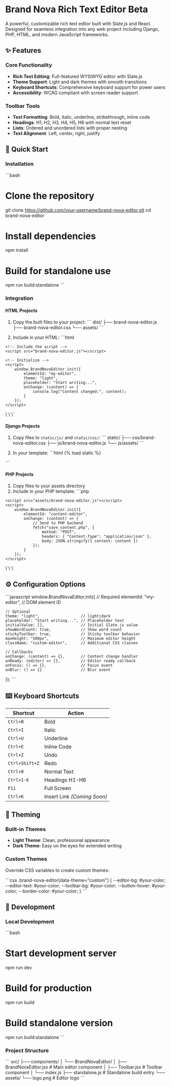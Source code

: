 # Brand Nova Rich Text Editor Beta

A powerful, customizable rich text editor built with Slate.js and React. Designed for seamless integration into any web project including Django, PHP, HTML, and modern JavaScript frameworks.

## ✨ Features

### Core Functionality
- **Rich Text Editing**: Full-featured WYSIWYG editor with Slate.js
- **Theme Support**: Light and dark themes with smooth transitions
- **Keyboard Shortcuts**: Comprehensive keyboard support for power users
- **Accessibility**: WCAG compliant with screen reader support

### Toolbar Tools
- **Text Formatting**: Bold, italic, underline, strikethrough, inline code
- **Headings**: H1, H2, H3, H4, H5, H6 with normal text reset
- **Lists**: Ordered and unordered lists with proper nesting
- **Text Alignment**: Left, center, right, justify 


## 🚀 Quick Start

### Installation

\`\`\`bash
# Clone the repository
git clone https://github.com/your-username/brand-nova-editor.git
cd brand-nova-editor

# Install dependencies
npm install

# Build for standalone use
npm run build:standalone
\`\`\`

### Integration

#### HTML Projects

1. Copy the built files to your project:
\`\`\`
dist/
├── brand-nova-editor.js
├── brand-nova-editor.css
└── assets/
\`\`\`

2. Include in your HTML:
\`\`\`html
<!DOCTYPE html>
<html>
<head>
    <link rel="stylesheet" href="brand-nova-editor.css">
</head>
<body>
    <!-- Editor container -->
    <div id="my-editor" data-brand-nova-editor data-niche="writer"></div>
    
    <!-- Include the script -->
    <script src="brand-nova-editor.js"></script>
    
    <!-- Initialize -->
    <script>
        window.BrandNovaEditor.init({
            elementId: "my-editor",
            theme: "light",
            placeholder: "Start writing...",
            onChange: (content) => {
                console.log("Content changed:", content);
            }
        });
    </script>
</body>
</html>
\`\`\`

#### Django Projects

1. Copy files to `static/js/` and `static/css/`:
\`\`\`
static/
├── css/brand-nova-editor.css
├── js/brand-nova-editor.js
└── js/assets/
\`\`\`

2. In your template:
\`\`\`html
{% load static %}

<!-- In head -->
<link rel="stylesheet" href="{% static 'css/brand-nova-editor.css' %}">

<!-- In body -->
<div id="article-editor" data-brand-nova-editor data-niche="blogger"></div>

<!-- Before closing body -->
<script src="{% static 'js/brand-nova-editor.js' %}"></script>
<script>
    window.BrandNovaEditor.init({
        elementId: "article-editor",
        theme: "light",
        onChange: (content) => {
            // Send to Django backend
            fetch("{% url 'save_article' %}", {
                method: "POST",
                headers: {
                    "Content-Type": "application/json",
                    "X-CSRFToken": "{{ csrf_token }}"
                },
                body: JSON.stringify({ content: content })
            });
        }
    });
</script>
\`\`\`

#### PHP Projects

1. Copy files to your assets directory
2. Include in your PHP template:
\`\`\`php
<!DOCTYPE html>
<html>
<head>
    <link rel="stylesheet" href="assets/brand-nova-editor.css">
</head>
<body>
    <div id="content-editor" data-brand-nova-editor data-niche="developer"></div>
    
    <script src="assets/brand-nova-editor.js"></script>
    <script>
        window.BrandNovaEditor.init({
            elementId: "content-editor",
            onChange: (content) => {
                // Send to PHP backend
                fetch("save_content.php", {
                    method: "POST",
                    headers: { "Content-Type": "application/json" },
                    body: JSON.stringify({ content: content })
                });
            }
        });
    </script>
</body>
</html>
\`\`\`

## ⚙️ Configuration Options

\`\`\`javascript
window.BrandNovaEditor.init({
    // Required
    elementId: "my-editor",           // DOM element ID
    
    // Optional
    theme: "light",                  // light|dark
    placeholder: "Start writing...", // Placeholder text
    initialValue: [],                // Initial Slate.js value
    showWordCount: true,             // Show word count
    stickyToolbar: true,             // Sticky toolbar behavior
    maxHeight: "500px",              // Maximum editor height
    className: "custom-editor",      // Additional CSS classes
    
    // Callbacks
    onChange: (content) => {},       // Content change handler
    onReady: (editor) => {},         // Editor ready callback
    onFocus: () => {},               // Focus event
    onBlur: () => {}                 // Blur event
});
\`\`\`

## ⌨️ Keyboard Shortcuts

| Shortcut | Action |
|----------|--------|
| `Ctrl+B` | Bold |
| `Ctrl+I` | Italic |
| `Ctrl+U` | Underline |
| `Ctrl+E` | Inline Code |
| `Ctrl+Z` | Undo |
| `Ctrl+Shift+Z` | Redo |
| `Ctrl+0` | Normal Text |
| `Ctrl+1-6` | Headings H1-H6 |
| `F11` | Full Screen |
| `Ctrl+K` | Insert Link *(Coming Soon)* |

## 🎨 Theming

### Built-in Themes
- **Light Theme**: Clean, professional appearance
- **Dark Theme**: Easy on the eyes for extended writing

### Custom Themes
Override CSS variables to create custom themes:

\`\`\`css
.brand-nova-editor[data-theme="custom"] {
    --editor-bg: #your-color;
    --editor-text: #your-color;
    --toolbar-bg: #your-color;
    --button-hover: #your-color;
    --border-color: #your-color;
}
\`\`\`

## 🔧 Development

### Local Development
\`\`\`bash
# Start development server
npm run dev

# Build for production
npm run build

# Build standalone version
npm run build:standalone
\`\`\`

### Project Structure
\`\`\`
src/
├── components/
│   └── BrandNovaEditor/
│       ├── BrandNovaEditor.jsx    # Main editor component
│       ├── Toolbar.jsx            # Toolbar component
│       └── index.js
├── standalone.js                  # Standalone build entry
└── assets/
    └── logo.png                   # Editor logo
\`\`\`
